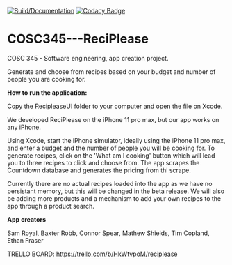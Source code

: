 [![Build/Documentation](https://github.com/timcop/ReciPlease/actions/workflows/swiftdocumentation.yml/badge.svg?branch=main)](https://github.com/timcop/ReciPlease/actions/workflows/swiftdocumentation.yml) [![Codacy Badge](https://app.codacy.com/project/badge/Grade/7f12061adf5649febb633a2762dee81f)](https://www.codacy.com/gh/timcop/ReciPlease/dashboard?utm_source=github.com&amp;utm_medium=referral&amp;utm_content=timcop/ReciPlease&amp;utm_campaign=Badge_Grade)



# COSC345---ReciPlease
COSC 345 - Software engineering, app creation project.

Generate and choose from recipes based on your budget and number of people you are cooking for.

**How to run the application:**

Copy the RecipleaseUI folder to your computer and open the file on Xcode.

We developed ReciPlease on the iPhone 11 pro max, but our app works on any iPhone.

Using Xcode, start the iPhone simulator, ideally using the iPhone 11 pro max, and enter a budget and the number of people you will be cooking for. To generate recipes, click on the 'What am I cooking' button which will lead you to three recipes to click and choose from. The app scrapes the Countdown database and generates the pricing from thi scrape.

Currently there are no actual recipes loaded into the app as we have no persistant memory, but this will be changed in the beta release. We will also be adding more products and a mechanism to add your own recipes to the app through a product search.

**App creators**

Sam Royal, Baxter Robb, Connor Spear, Mathew Shields, Tim Copland, Ethan Fraser

TRELLO BOARD: https://trello.com/b/HkWtvpoM/reciplease




